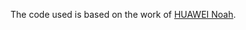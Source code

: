 The code used is based on the work of [HUAWEI Noah](https://github.com/huawei-noah/Pretrained-Language-Model/tree/master).
